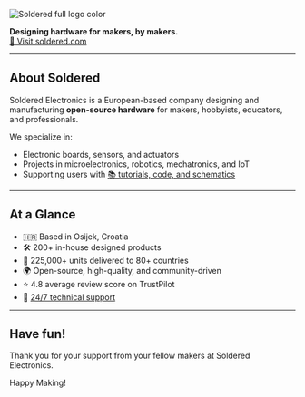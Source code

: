 ![Soldered full logo color](https://github.com/SolderedElectronics/.github/assets/12273484/b51a5933-86d7-4f28-a3a4-abd955d321b2)

**Designing hardware for makers, by makers.**  
[🔗 Visit soldered.com](https://soldered.com)

---

## About Soldered

Soldered Electronics is a European-based company designing and manufacturing **open-source hardware** for makers, hobbyists, educators, and professionals.

We specialize in:
- Electronic boards, sensors, and actuators
- Projects in microelectronics, robotics, mechatronics, and IoT
- Supporting users with [📚 tutorials, code, and schematics](https://soldered.com/documentation/)

---

## At a Glance

- 🇭🇷 Based in Osijek, Croatia  
- 🛠️ 200+ in-house designed products  
- 🚚 225,000+ units delivered to 80+ countries  
- 🌍 Open-source, high-quality, and community-driven  
- ⭐ 4.8 average review score on TrustPilot
- 💬 [24/7 technical support](https://soldered.com/contact/)

---

## Have fun!

Thank you for your support from your fellow makers at Soldered Electronics.

Happy Making!

